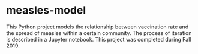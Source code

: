 # measles-model

This Python project models the relationship between vaccination rate and the spread of measles within a certain community. The process of iteration is described in a Jupyter notebook. This project was completed during Fall 2019. 
